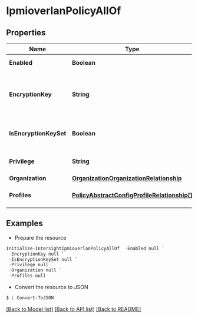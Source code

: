 # IpmioverlanPolicyAllOf
## Properties

Name | Type | Description | Notes
------------ | ------------- | ------------- | -------------
**Enabled** | **Boolean** | State of the IPMI Over LAN service on the endpoint. | [optional] 
**EncryptionKey** | **String** | The encryption key to use for IPMI communication. It should have an even number of hexadecimal characters and not exceed 40 characters. | [optional] 
**IsEncryptionKeySet** | **Boolean** | Indicates whether the value of the &#39;encryptionKey&#39; property has been set. | [optional] [readonly] 
**Privilege** | **String** | The highest privilege level that can be assigned to an IPMI session on a server. | [optional] [default to "admin"]
**Organization** | [**OrganizationOrganizationRelationship**](OrganizationOrganizationRelationship.md) |  | [optional] 
**Profiles** | [**PolicyAbstractConfigProfileRelationship[]**](PolicyAbstractConfigProfileRelationship.md) | An array of relationships to policyAbstractConfigProfile resources. | [optional] 

## Examples

- Prepare the resource
```powershell
Initialize-IntersightIpmioverlanPolicyAllOf  -Enabled null `
 -EncryptionKey null `
 -IsEncryptionKeySet null `
 -Privilege null `
 -Organization null `
 -Profiles null
```

- Convert the resource to JSON
```powershell
$ | Convert-ToJSON
```

[[Back to Model list]](../README.md#documentation-for-models) [[Back to API list]](../README.md#documentation-for-api-endpoints) [[Back to README]](../README.md)

